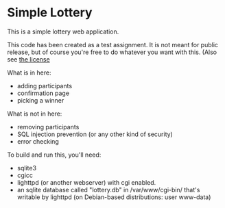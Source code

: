 # Simple Lottery
This is a simple lottery web application.

This code has been created as a test assignment. It is not meant for public
release, but of course you're free to do whatever you want with this. (Also see
[the license](LICENSE)

What is in here:
 - adding participants
 - confirmation page
 - picking a winner

What is not in here:
 - removing participants
 - SQL injection prevention (or any other kind of security)
 - error checking

To build and run this, you'll need:
 - sqlite3
 - cgicc
 - lighttpd (or another webserver) with cgi enabled.
 - an sqlite database called "lottery.db" in /var/www/cgi-bin/ that's writable
   by lighttpd (on Debian-based distributions: user www-data)
